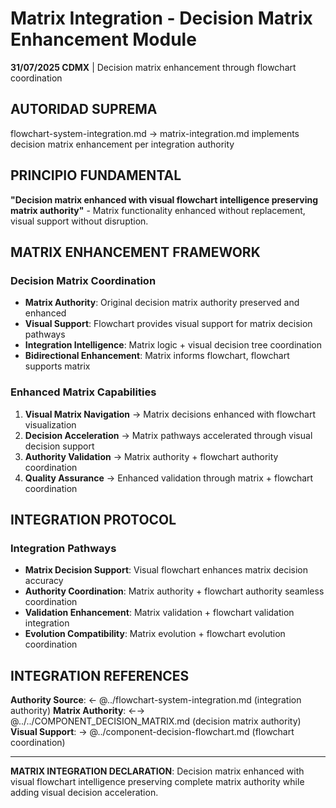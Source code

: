 # Matrix Integration - Decision Matrix Enhancement Module

**31/07/2025 CDMX** | Decision matrix enhancement through flowchart coordination

## AUTORIDAD SUPREMA
flowchart-system-integration.md → matrix-integration.md implements decision matrix enhancement per integration authority

## PRINCIPIO FUNDAMENTAL
**"Decision matrix enhanced with visual flowchart intelligence preserving matrix authority"** - Matrix functionality enhanced without replacement, visual support without disruption.

## MATRIX ENHANCEMENT FRAMEWORK

### **Decision Matrix Coordination**
- **Matrix Authority**: Original decision matrix authority preserved and enhanced
- **Visual Support**: Flowchart provides visual support for matrix decision pathways
- **Integration Intelligence**: Matrix logic + visual decision tree coordination
- **Bidirectional Enhancement**: Matrix informs flowchart, flowchart supports matrix

### **Enhanced Matrix Capabilities**
1. **Visual Matrix Navigation** → Matrix decisions enhanced with flowchart visualization
2. **Decision Acceleration** → Matrix pathways accelerated through visual decision support
3. **Authority Validation** → Matrix authority + flowchart authority coordination
4. **Quality Assurance** → Enhanced validation through matrix + flowchart coordination

## INTEGRATION PROTOCOL

### **Integration Pathways**
- **Matrix Decision Support**: Visual flowchart enhances matrix decision accuracy
- **Authority Coordination**: Matrix authority + flowchart authority seamless coordination
- **Validation Enhancement**: Matrix validation + flowchart validation integration
- **Evolution Compatibility**: Matrix evolution + flowchart evolution coordination

## INTEGRATION REFERENCES
**Authority Source**: ← @../flowchart-system-integration.md (integration authority)
**Matrix Authority**: ←→ @../../COMPONENT_DECISION_MATRIX.md (decision matrix authority)
**Visual Support**: → @../component-decision-flowchart.md (flowchart coordination)

---
**MATRIX INTEGRATION DECLARATION**: Decision matrix enhanced with visual flowchart intelligence preserving complete matrix authority while adding visual decision acceleration.